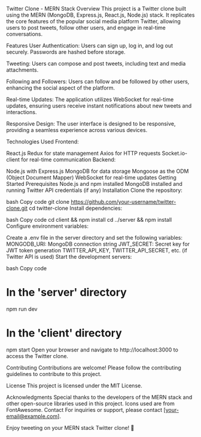 Twitter Clone - MERN Stack
Overview
This project is a Twitter clone built using the MERN (MongoDB, Express.js, React.js, Node.js) stack. It replicates the core features of the popular social media platform Twitter, allowing users to post tweets, follow other users, and engage in real-time conversations.

Features
User Authentication: Users can sign up, log in, and log out securely. Passwords are hashed before storage.

Tweeting: Users can compose and post tweets, including text and media attachments.

Following and Followers: Users can follow and be followed by other users, enhancing the social aspect of the platform.

Real-time Updates: The application utilizes WebSocket for real-time updates, ensuring users receive instant notifications about new tweets and interactions.

Responsive Design: The user interface is designed to be responsive, providing a seamless experience across various devices.

Technologies Used
Frontend:

React.js
Redux for state management
Axios for HTTP requests
Socket.io-client for real-time communication
Backend:

Node.js with Express.js
MongoDB for data storage
Mongoose as the ODM (Object Document Mapper)
WebSocket for real-time updates
Getting Started
Prerequisites
Node.js and npm installed
MongoDB installed and running
Twitter API credentials (if any)
Installation
Clone the repository:

bash
Copy code
git clone https://github.com/your-username/twitter-clone.git
cd twitter-clone
Install dependencies:

bash
Copy code
cd client && npm install
cd ../server && npm install
Configure environment variables:

Create a .env file in the server directory and set the following variables:
MONGODB_URI: MongoDB connection string
JWT_SECRET: Secret key for JWT token generation
TWITTER_API_KEY, TWITTER_API_SECRET, etc. (if Twitter API is used)
Start the development servers:

bash
Copy code
# In the 'server' directory
npm run dev

# In the 'client' directory
npm start
Open your browser and navigate to http://localhost:3000 to access the Twitter clone.

Contributing
Contributions are welcome! Please follow the contributing guidelines to contribute to this project.

License
This project is licensed under the MIT License.

Acknowledgments
Special thanks to the developers of the MERN stack and other open-source libraries used in this project.
Icons used are from FontAwesome.
Contact
For inquiries or support, please contact [your-email@example.com].

Enjoy tweeting on your MERN stack Twitter clone! 🚀
